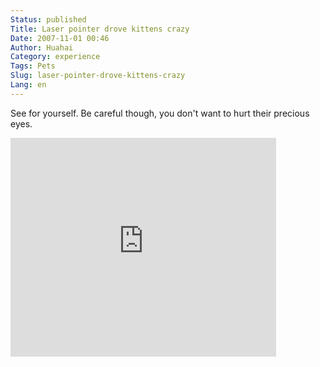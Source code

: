 ```yaml
---
Status: published
Title: Laser pointer drove kittens crazy
Date: 2007-11-01 00:46
Author: Huahai
Category: experience
Tags: Pets
Slug: laser-pointer-drove-kittens-crazy
Lang: en
---
```


See for yourself. Be careful though, you don't want to hurt their precious eyes.

<iframe frameborder="0" height="350" src="https://www.youtube.com/embed/Kd8akpcF-hY" width="425">
</iframe>
